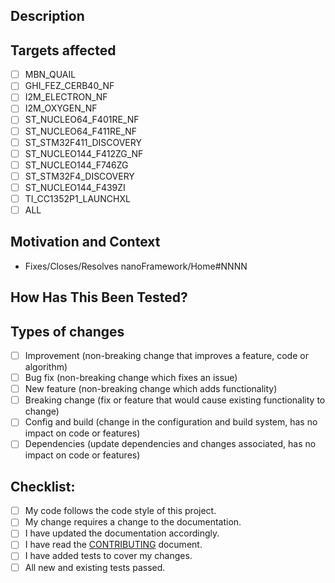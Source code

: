 <!--- Provide a general summary of your changes in the Title above -->

## Description
<!--- Describe your changes in detail -->

## Targets affected
<!--- Check the targets that are affected in the list below -->
<!--- If the change(s) apply to all targets just check the ALL option -->
<!--- Not choosing which targets the PR affects will cause the PR to be closed immediately -->
- [ ] MBN_QUAIL
- [ ] GHI_FEZ_CERB40_NF
- [ ] I2M_ELECTRON_NF
- [ ] I2M_OXYGEN_NF
- [ ] ST_NUCLEO64_F401RE_NF
- [ ] ST_NUCLEO64_F411RE_NF
- [ ] ST_STM32F411_DISCOVERY
- [ ] ST_NUCLEO144_F412ZG_NF
- [ ] ST_NUCLEO144_F746ZG
- [ ] ST_STM32F4_DISCOVERY
- [ ] ST_NUCLEO144_F439ZI
- [ ] TI_CC1352P1_LAUNCHXL
- [ ] ALL

## Motivation and Context
<!--- Why is this change required? What problem does it solve? -->
<!--- If it fixes/closes/resolves an open issue, please link to the issue here using the template bellow (mind the link as all issues are open in the Home repository, not in this one) -->
- Fixes/Closes/Resolves nanoFramework/Home#NNNN

## How Has This Been Tested?<!-- (if applicable) -->
<!--- Please describe in detail how you tested your changes. -->
<!--- Include details of your testing environment, and the tests you ran to -->
<!--- see how your change affects other areas of the code, etc. -->

## Types of changes
<!--- What types of changes does your code introduce? Put an `x` in all the boxes that apply: -->
- [ ] Improvement (non-breaking change that improves a feature, code or algorithm)
- [ ] Bug fix (non-breaking change which fixes an issue)
- [ ] New feature (non-breaking change which adds functionality)
- [ ] Breaking change (fix or feature that would cause existing functionality to change)
- [ ] Config and build (change in the configuration and build system, has no impact on code or features)
- [ ] Dependencies (update dependencies and changes associated, has no impact on code or features)

## Checklist:
<!--- Go over all the following points, and put an `x` in all the boxes that apply. -->
<!--- If you're unsure about any of these, don't hesitate to ask. We're here to help! -->
- [ ] My code follows the code style of this project.
- [ ] My change requires a change to the documentation.
- [ ] I have updated the documentation accordingly.
- [ ] I have read the [CONTRIBUTING](https://github.com/nanoframework/.github/blob/master/CONTRIBUTING.md) document.
- [ ] I have added tests to cover my changes.
- [ ] All new and existing tests passed.
